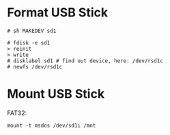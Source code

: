 # Format USB Stick

    # sh MAKEDEV sd1

    # fdisk -e sd1
    > reinit
    > write
    # disklabel sd1 # find out device, here: /dev/rsd1c
    # newfs /dev/rsd1c

# Mount USB Stick

FAT32:

    mount -t msdos /dev/sd1i /mnt
